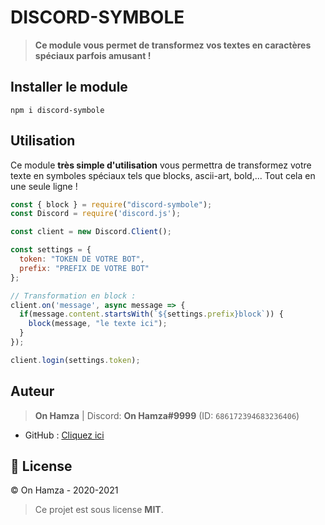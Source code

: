 # DISCORD-SYMBOLE

> **Ce module vous permet de transformez vos textes en caractères spéciaux parfois amusant !**

## Installer le module
```
npm i discord-symbole
```

## Utilisation
Ce module **très simple d'utilisation** vous permettra de transformez votre texte en symboles spéciaux tels que blocks, ascii-art, bold,... Tout cela en une seule ligne !
```js
const { block } = require("discord-symbole");
const Discord = require('discord.js');

const client = new Discord.Client();

const settings = {
  token: "TOKEN DE VOTRE BOT",
  prefix: "PREFIX DE VOTRE BOT"
};

// Transformation en block :
client.on('message', async message => {
  if(message.content.startsWith(`${settings.prefix}block`)) {
    block(message, "le texte ici");
  }
});

client.login(settings.token);
```

## Auteur
> **On Hamza** | Discord: **On Hamza#9999** (ID: `686172394683236406`)

* GitHub : [Cliquez ici](https://github.com/OnHamzaYT)

## 📝 License
© On Hamza - 2020-2021

> Ce projet est sous license **MIT**.
